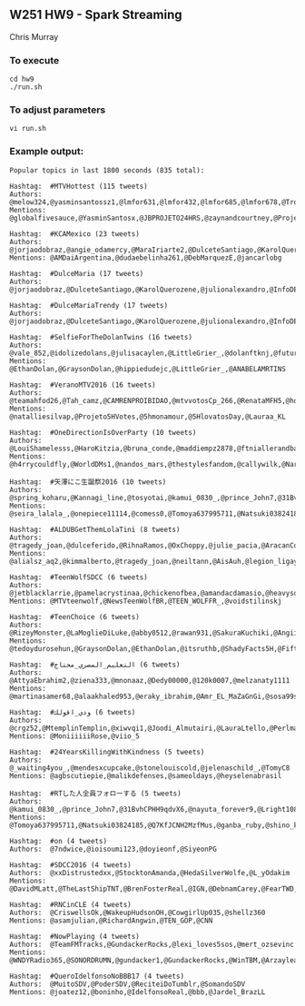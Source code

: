 ## W251 HW9 - Spark Streaming

Chris Murray


### To execute

	cd hw9
	./run.sh


### To adjust parameters

	vi run.sh


### Example output:

	Popular topics in last 1800 seconds (835 total):

	Hashtag:  #MTVHottest (115 tweets)
	Authors:  @melow324,@yasminsantossz1,@lmfor631,@lmfor432,@lmfor685,@lmfor678,@TropaTTT75,@lmfor641,@BrownieDinah,@drewzfucker,@teamahfod26,@lmfor508,@lmfor578,@lmfor630,@lmfor577,@lmfor542,@pookkyy89,@mtvvotosCp_266,@lmfor691,@divxharry,@guigui_cast,@lmfor598,@lmfor593,@lmfor617,@lmfor801,@lmfor462,@lmfor530,@Eduardaa_almeid,@lmfor767,@lmfor748,@lmfor755,@lmfor828,@lmfor787,@lmfor830,@nortiz_6,@Nortiz88,@OrtizLill,@magconfhelp,@lmfor458,@lmfor543,@lmfor648,@lmfor417,@dayumjacobz,@lmfor683,@lmfor634,@teamahfod42,@teamahfod61,@mtvvotosCp_162,@teamahfod62,@BieberVotos3,@teamahfod57,@pookkyy102,@lmfor460,@siete6666666,@lmfor599,@lmfor526,@ruth_adriana04,@lmfor499,@lmfor503,@luarcamren,@Idriannnaaa,@votebieberszws,@mtvvotosCp_286,@lmfor720,@lmfor465,@alineaiasca,@Pytter_Solpha,@sorryajb4,@5sosaf69,@lmfor551,@lmfor546,@lmfor541,@cutebiebsx,@matthewaffles_,@voterepublic,@LariDrew_94,@ViihBelieber11,@lmfor700,@lmfor702,@lovatics_chatos,@KeixjskdjsjJ,@bitxhcrazyh,@mtvvotosCp_112,@pookkyy127,@VeranoMTV2016sg,@lmfor653,@lmfor770,@lmfor786,@lmfor788,@lmfor818,@lmfor785,@lmfor792,@itskawdashians,@lmfor466,@mtvvotosCp_004,@lmfor479,@lmfor488,@5sosaf50,@TropaTTT6,@PaullaBieberSz,@lmfor552,@lmfor572,@lmfor585,@lmfor725,@lmfor470,@lmfor651,@lmfor654,@fifthgold,@nurbanubiebs,@pookkyy132,@lmfor409,@saradggg,@lmfor758,@lmfor752,@lmfor764
	Mentions: @globalfivesauce,@YasminSantosx,@JBPROJETO24HRS,@zaynandcourtney,@ProjetoTagsJB,@magconfhelp,@LukeTheRebel,@inworldcoldplay,@parxchutes,@ValeIbanezJH,@bxringrxy,@worthsantana,@HalaliZJM,@IronicBadBeyxo,@Jennycat1R,@ProjetooBieber,@JBChart,@naxkkskxmx

	Hashtag:  #KCAMexico (23 tweets)
	Authors:  @jorjaodobraz,@angie_odamercy,@MaraIriarte2,@DulceteSantiago,@KarolQuerozene,@julionalexandro,@InfoDEUA,@folks_dmes,@DMApoyoPeru,@Mutanoverdi,@CaroDmLove,@Aly_AbeMateo,@DmChile1,@fernadinhawj,@DulceteDMaria,@DulceJuntos,@gabizeradm,@DulceMariaDS,@mylovearigb,@KellenyeKathyus,@alejand10847424,@DulceSantiagoMa,@DannaZ1996
	Mentions: @AMDaiArgentina,@dudaebelinha261,@DebMarquezE,@jancarlobg

	Hashtag:  #DulceMaria (17 tweets)
	Authors:  @jorjaodobraz,@DulceteSantiago,@KarolQuerozene,@julionalexandro,@InfoDEUA,@DmChile1,@fernadinhawj,@DulceteDMaria,@DulceJuntos,@gabizeradm,@DulceMariaDS,@folks_dmes,@DMApoyoPeru,@Mutanoverdi,@CaroDmLove,@DulceSantiagoMa,@KellenyeKathyus

	Hashtag:  #DulceMariaTrendy (17 tweets)
	Authors:  @jorjaodobraz,@DulceteSantiago,@KarolQuerozene,@julionalexandro,@InfoDEUA,@DmChile1,@fernadinhawj,@DulceteDMaria,@DulceJuntos,@gabizeradm,@DulceMariaDS,@folks_dmes,@DMApoyoPeru,@Mutanoverdi,@CaroDmLove,@DulceSantiagoMa,@KellenyeKathyus

	Hashtag:  #SelfieForTheDolanTwins (16 tweets)
	Authors:  @vale_852,@idolizedolans,@julisacaylen,@LittleGrier_,@dolanftknj,@futuredolan,@Nevedouglas5,@stelinadolan,@holdmedirksen_,@wertuvey,@CashewDolans,@only4tuesdays,@larrybossz,@WILDDOLANS,@DerianONeill,@kail6600
	Mentions: @EthanDolan,@GraysonDolan,@hippiedudejc,@LittleGrier_,@ANABELAMRTINS

	Hashtag:  #VeranoMTV2016 (16 tweets)
	Authors:  @teamahfod26,@Tah_camz,@CAMRENPROIBIDAO,@mtvvotosCp_266,@RenataMFH5,@hootisa_,@teamahfod42,@teamahfod61,@mtvvotosCp_162,@teamahfod62,@teamahfod57,@harmonizer1996x,@Ca_Kordei,@mtvvotosCp_286,@mtvvotosCp_112,@mtvvotosCp_004
	Mentions: @natalliesilvap,@Projeto5HVotes,@5hmonamour,@5HlovatosDay,@Lauraa_KL

	Hashtag:  #OneDirectionIsOverParty (10 tweets)
	Authors:  @LouiShamelesss,@HaroKitzia,@bruna_conde,@maddiempz2878,@ftniallerandbae,@nava_1d49,@Kinda_Weird_Tho,@theirishchonce,@YaresiRangel,@Lodo_bella_
	Mentions: @h4rrycouldfly,@WorldDMs1,@nandos_mars,@thestylesfandom,@callywilk,@NarryMyDream,@M4RVEL0UIS,@teawafer

	Hashtag:  #矢澤にこ生誕祭2016 (10 tweets)
	Authors:  @spring_koharu,@Kannagi_line,@tosyotai,@kamui_0830_,@prince_John7,@31BvhCPHH9qdvX6,@nayuta_forever9,@nyanko943,@PShunji,@Lright1081
	Mentions: @seira_lalala_,@onepiece11114,@comess0,@Tomoya637995711,@Natsuki03824185,@Q7KfJCNH2MzfMus,@ganba_ruby,@tokui_sorangley,@mayudo_lv25,@shino_kotori

	Hashtag:  #ALDUBGetThemLolaTini (8 tweets)
	Authors:  @tragedy_joan,@dulceferido,@RihnaRamos,@OxChoppy,@julie_pacia,@AracanCorazon,@chloebeatriz72,@ariston_joie
	Mentions: @alialsz_aq2,@kimmalberto,@tragedy_joan,@neiltann,@AisAuh,@legion_ligaya8,@MAINEnatics_OFC,@mainedcm,@arzlgarcia,@AlDubBigBoyz,@aldenrichards02,@noriegee,@SenyoraRihanna,@ImTidora

	Hashtag:  #TeenWolfSDCC (6 tweets)
	Authors:  @jetblacklarrie,@pamelacrystinaa,@chickenofbea,@amandacdamasio,@heavysoal,@iodicesvoice
	Mentions: @MTVteenwolf,@NewsTeenWolfBR,@TEEN_WOLFFR_,@voidstilinskj

	Hashtag:  #TeenChoice (6 tweets)
	Authors:  @RizeyMonster,@LaMoglieDiLuke,@abby0512,@rawan931,@SakuraKuchiki,@AngiieGalviis23
	Mentions: @tedoydurosehun,@GraysonDolan,@EthanDolan,@itsruthb,@ShadyFacts5H,@FifthHarmony,@REFAN_SJ,@cata1615,@MileyCyrus

	Hashtag:  #التعليم_المصري_محتاج (6 tweets)
	Authors:  @AttyaEbrahim2,@ziena333,@mnonaaz,@Dedy00000,@120k0007,@melzanaty1111
	Mentions: @martinasamer68,@alaakhaled953,@eraky_ibrahim,@Amr_EL_MaZaGnGi,@sosa99soo,@AlganMoha,@ahmedd_saad

	Hashtag:  #ودي_اقولك (6 tweets)
	Authors:  @crgz52,@MtemplinTemplin,@xiwvqi1,@Joodi_Almutairi,@LauraLtello,@PerlmanGay
	Mentions: @MoniiiiiiRose,@viio_5

	Hashtag:  #24YearsKillingWithKindness (5 tweets)
	Authors:  @_waiting4you_,@mendesxcupcake,@stonelouiscold,@jelenaschild_,@TomyC8
	Mentions: @agbscutiepie,@malikdefenses,@sameoldays,@heyselenabrasil

	Hashtag:  #RTした人全員フォローする (5 tweets)
	Authors:  @kamui_0830_,@prince_John7,@31BvhCPHH9qdvX6,@nayuta_forever9,@Lright1081
	Mentions: @Tomoya637995711,@Natsuki03824185,@Q7KfJCNH2MzfMus,@ganba_ruby,@shino_kotori

	Hashtag:  #on (4 tweets)
	Authors:  @7ndwice,@ioisoumi123,@doyieonf,@SiyeonPG

	Hashtag:  #SDCC2016 (4 tweets)
	Authors:  @xxDistrustedxx,@StocktonAmanda,@HedaSilverWolfe,@L_yOdakim
	Mentions: @DavidMLatt,@TheLastShipTNT,@BrenFosterReal,@IGN,@DebnamCarey,@FearTWD,@RichardSHarmon,@Delta

	Hashtag:  #RNCinCLE (4 tweets)
	Authors:  @CriswellsOk,@WakeupHudsonOH,@CowgirlUp035,@shellz360
	Mentions: @asamjulian,@RichardAngwin,@TEN_GOP,@CNN

	Hashtag:  #NowPlaying (4 tweets)
	Authors:  @TeamFMTracks,@GundackerRocks,@lexi_loves5sos,@mert_ozsevinc
	Mentions: @WNDYRadio365,@SONORDRUMN,@gundacker1,@GundackerRocks,@WinTBM,@Arzaylea

	Hashtag:  #QueroIdelfonsoNoBBB17 (4 tweets)
	Authors:  @MuitoSDV,@PoderSDV,@ReciteiDoTumblr,@SomandoSDV
	Mentions: @joatez12,@boninho,@IdelfonsoReal,@bbb,@Jardel_BrazLL



